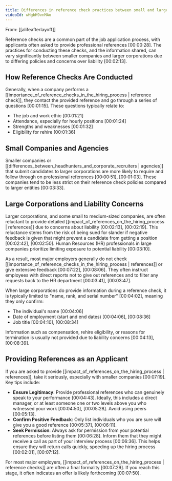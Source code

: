 ```yaml
---
title: Differences in reference check practices between small and large companies
videoId: wHgbH9vnMAo
---
```


From: [[alifeafterlayoff]] <br/> 

Reference checks are a common part of the job application process, with applicants often asked to provide professional references <a class="yt-timestamp" data-t="00:00:28">[00:00:28]</a>. The practices for conducting these checks, and the information shared, can vary significantly between smaller companies and larger corporations due to differing policies and concerns over liability <a class="yt-timestamp" data-t="00:02:13">[00:02:13]</a>.

## How Reference Checks Are Conducted

Generally, when a company performs a [[importance_of_reference_checks_in_the_hiring_process | reference check]], they contact the provided reference and go through a series of questions <a class="yt-timestamp" data-t="00:01:15">[00:01:15]</a>. These questions typically relate to:
*   The job and work ethic <a class="yt-timestamp" data-t="00:01:21">[00:01:21]</a>
*   Attendance, especially for hourly positions <a class="yt-timestamp" data-t="00:01:24">[00:01:24]</a>
*   Strengths and weaknesses <a class="yt-timestamp" data-t="00:01:32">[00:01:32]</a>
*   Eligibility for rehire <a class="yt-timestamp" data-t="00:01:36">[00:01:36]</a>

## Small Companies and Agencies

Smaller companies or [[differences_between_headhunters_and_corporate_recruiters | agencies]] that submit candidates to larger corporations are more likely to require and follow through on professional references <a class="yt-timestamp" data-t="00:00:51">[00:00:51]</a>, <a class="yt-timestamp" data-t="00:01:03">[00:01:03]</a>. These companies tend to be less strict on their reference check policies compared to larger entities <a class="yt-timestamp" data-t="00:03:33">[00:03:33]</a>.

## Large Corporations and Liability Concerns

Larger corporations, and some small to medium-sized companies, are often reluctant to provide detailed [[impact_of_references_on_the_hiring_process | references]] due to concerns about liability <a class="yt-timestamp" data-t="00:02:13">[00:02:13]</a>, <a class="yt-timestamp" data-t="00:02:19">[00:02:19]</a>. This reluctance stems from the risk of being sued for slander if negative feedback is given that might prevent a candidate from getting a position <a class="yt-timestamp" data-t="00:02:42">[00:02:42]</a>, <a class="yt-timestamp" data-t="00:02:50">[00:02:50]</a>. Human Resources (HR) professionals in large companies prioritize limiting exposure to potential liability <a class="yt-timestamp" data-t="00:03:10">[00:03:10]</a>.

As a result, most major employers generally do not check [[importance_of_reference_checks_in_the_hiring_process | references]] or give extensive feedback <a class="yt-timestamp" data-t="00:07:22">[00:07:22]</a>, <a class="yt-timestamp" data-t="00:08:06">[00:08:06]</a>. They often instruct employees with direct reports not to give out references and to filter any requests back to the HR department <a class="yt-timestamp" data-t="00:03:41">[00:03:41]</a>, <a class="yt-timestamp" data-t="00:03:47">[00:03:47]</a>.

When large corporations do provide information during a reference check, it is typically limited to "name, rank, and serial number" <a class="yt-timestamp" data-t="00:04:02">[00:04:02]</a>, meaning they only confirm:
*   The individual's name <a class="yt-timestamp" data-t="00:04:06">[00:04:06]</a>
*   Date of employment (start and end dates) <a class="yt-timestamp" data-t="00:04:06">[00:04:06]</a>, <a class="yt-timestamp" data-t="00:08:36">[00:08:36]</a>
*   Job title <a class="yt-timestamp" data-t="00:04:10">[00:04:10]</a>, <a class="yt-timestamp" data-t="00:08:34">[00:08:34]</a>

Information such as compensation, rehire eligibility, or reasons for termination is usually not provided due to liability concerns <a class="yt-timestamp" data-t="00:04:13">[00:04:13]</a>, <a class="yt-timestamp" data-t="00:08:39">[00:08:39]</a>.

## Providing References as an Applicant

If you are asked to provide [[impact_of_references_on_the_hiring_process | references]], take it seriously, especially with smaller companies <a class="yt-timestamp" data-t="00:07:19">[00:07:19]</a>. Key tips include:

*   **Ensure Legitimacy**: Provide professional references who can genuinely speak to your performance <a class="yt-timestamp" data-t="00:04:43">[00:04:43]</a>. Ideally, this includes a direct manager, or at least someone one or two levels above you who witnessed your work <a class="yt-timestamp" data-t="00:04:50">[00:04:50]</a>, <a class="yt-timestamp" data-t="00:05:28">[00:05:28]</a>. Avoid using peers <a class="yt-timestamp" data-t="00:05:13">[00:05:13]</a>.
*   **Confirm Positive Feedback**: Only list individuals who you are sure will give you a good reference <a class="yt-timestamp" data-t="00:05:37">[00:05:37]</a>, <a class="yt-timestamp" data-t="00:06:11">[00:06:11]</a>.
*   **Seek Permission**: Always ask for permission from your potential references before listing them <a class="yt-timestamp" data-t="00:06:28">[00:06:28]</a>. Inform them that they might receive a call as part of your interview process <a class="yt-timestamp" data-t="00:06:36">[00:06:36]</a>. This helps ensure they will return calls quickly, speeding up the hiring process <a class="yt-timestamp" data-t="00:02:01">[00:02:01]</a>, <a class="yt-timestamp" data-t="00:07:12">[00:07:12]</a>.

For most major employers, [[impact_of_references_on_the_hiring_process | reference checks]] are often a final formality <a class="yt-timestamp" data-t="00:07:29">[00:07:29]</a>. If you reach this stage, it often indicates an offer is likely forthcoming <a class="yt-timestamp" data-t="00:07:50">[00:07:50]</a>.